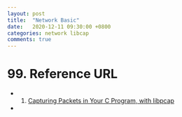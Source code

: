 ```yaml
---
layout: post
title:  "Network Basic"
date:   2020-12-11 09:30:00 +0800
categories: network libcap
comments: true
---
```




# 99. Reference URL

* 1) [Capturing Packets in Your C Program, with libpcap](https://www.opensourceforu.com/2011/02/capturing-packets-c-program-libpcap/?utm_source=pushengage&utm_medium=pushnotification&utm_campaign=pushengage)
* 

